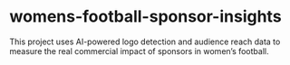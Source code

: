 # womens-football-sponsor-insights
This project uses AI-powered logo detection and audience reach data to measure the real commercial impact of sponsors in women’s football.
